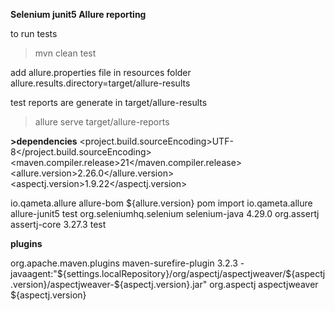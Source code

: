 **Selenium junit5 Allure reporting**

to run tests
>mvn clean test
> 
add allure.properties file in resources folder
allure.results.directory=target/allure-results
>
test reports are generate in target/allure-results
> allure serve target/allure-reports
> 
>
> 
**>dependencies**
<properties>
<project.build.sourceEncoding>UTF-8</project.build.sourceEncoding>
<maven.compiler.release>21</maven.compiler.release>
<allure.version>2.26.0</allure.version>
<aspectj.version>1.9.22</aspectj.version>
</properties>

  <dependencyManagement>
    <dependencies>
      <!-- https://mvnrepository.com/artifact/io.qameta.allure/allure-bom -->
      <dependency>
        <groupId>io.qameta.allure</groupId>
        <artifactId>allure-bom</artifactId>
        <version>${allure.version}</version>
        <type>pom</type>
        <scope>import</scope>
      </dependency>
    </dependencies>
  </dependencyManagement>
  <!-- Add necessary Allure dependencies to dependencies section -->
  <dependencies>
    <dependency>
      <groupId>io.qameta.allure</groupId>
      <artifactId>allure-junit5</artifactId>
      <scope>test</scope>
    </dependency>
    <!-- https://mvnrepository.com/artifact/org.seleniumhq.selenium/selenium-java -->
    <dependency>
      <groupId>org.seleniumhq.selenium</groupId>
      <artifactId>selenium-java</artifactId>
      <version>4.29.0</version>
    </dependency>
    <!-- https://mvnrepository.com/artifact/org.assertj/assertj-core -->
    <dependency>
      <groupId>org.assertj</groupId>
      <artifactId>assertj-core</artifactId>
      <version>3.27.3</version>
      <scope>test</scope>
    </dependency>
  </dependencies>


**plugins**

<build>
<plugins>
<plugin>
<groupId>org.apache.maven.plugins</groupId>
<artifactId>maven-surefire-plugin</artifactId>
<version>3.2.3</version>
<configuration>
<argLine>
-javaagent:"${settings.localRepository}/org/aspectj/aspectjweaver/${aspectj.version}/aspectjweaver-${aspectj.version}.jar"
</argLine>
</configuration>
<dependencies>
<dependency>
<groupId>org.aspectj</groupId>
<artifactId>aspectjweaver</artifactId>
<version>${aspectj.version}</version>
</dependency>
</dependencies>
</plugin>
</plugins>
</build>